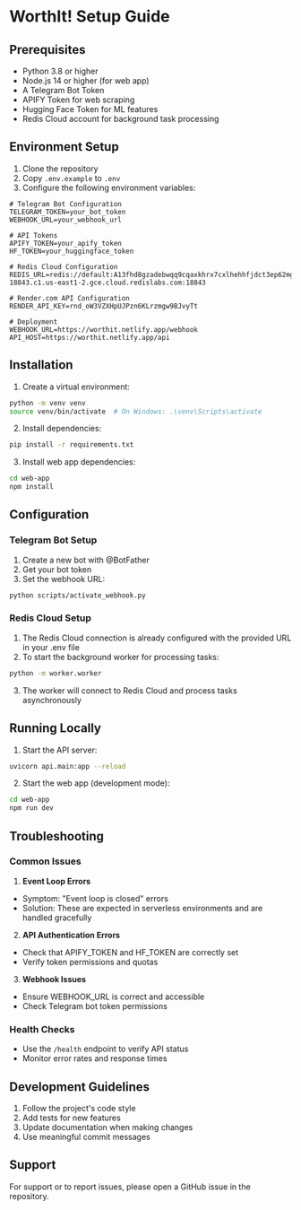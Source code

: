 # WorthIt! Setup Guide

## Prerequisites
- Python 3.8 or higher
- Node.js 14 or higher (for web app)
- A Telegram Bot Token
- APIFY Token for web scraping
- Hugging Face Token for ML features
- Redis Cloud account for background task processing

## Environment Setup
1. Clone the repository
2. Copy `.env.example` to `.env`
3. Configure the following environment variables:

```env
# Telegram Bot Configuration
TELEGRAM_TOKEN=your_bot_token
WEBHOOK_URL=your_webhook_url

# API Tokens
APIFY_TOKEN=your_apify_token
HF_TOKEN=your_huggingface_token

# Redis Cloud Configuration
REDIS_URL=redis://default:A13fhd8gzadebwqq9cqaxkhrx7cxlhehhfjdct3ep62mgjqpfi2@redis-18843.c1.us-east1-2.gce.cloud.redislabs.com:18843

# Render.com API Configuration
RENDER_API_KEY=rnd_oW3VZXHpUJPzn6KLrzmgw9BJvyTt

# Deployment
WEBHOOK_URL=https://worthit.netlify.app/webhook
API_HOST=https://worthit.netlify.app/api
```

## Installation
1. Create a virtual environment:
```bash
python -m venv venv
source venv/bin/activate  # On Windows: .\venv\Scripts\activate
```

2. Install dependencies:
```bash
pip install -r requirements.txt
```

3. Install web app dependencies:
```bash
cd web-app
npm install
```

## Configuration

### Telegram Bot Setup
1. Create a new bot with @BotFather
2. Get your bot token
3. Set the webhook URL:
```bash
python scripts/activate_webhook.py
```

### Redis Cloud Setup
1. The Redis Cloud connection is already configured with the provided URL in your .env file
2. To start the background worker for processing tasks:
```bash
python -m worker.worker
```
3. The worker will connect to Redis Cloud and process tasks asynchronously



## Running Locally
1. Start the API server:
```bash
uvicorn api.main:app --reload
```

2. Start the web app (development mode):
```bash
cd web-app
npm run dev
```

## Troubleshooting

### Common Issues

1. **Event Loop Errors**
- Symptom: "Event loop is closed" errors
- Solution: These are expected in serverless environments and are handled gracefully

2. **API Authentication Errors**
- Check that APIFY_TOKEN and HF_TOKEN are correctly set
- Verify token permissions and quotas

3. **Webhook Issues**
- Ensure WEBHOOK_URL is correct and accessible
- Check Telegram bot token permissions

### Health Checks
- Use the `/health` endpoint to verify API status
- Monitor error rates and response times

## Development Guidelines
1. Follow the project's code style
2. Add tests for new features
3. Update documentation when making changes
4. Use meaningful commit messages

## Support
For support or to report issues, please open a GitHub issue in the repository.